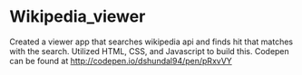 # Wikipedia_viewer
Created a viewer app that searches wikipedia api and finds hit that matches with the search. Utilized HTML, CSS, and Javascript to build this.
Codepen can be found at http://codepen.io/dshundal94/pen/pRxvVY
